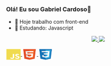 ### Olá! Eu sou Gabriel Cardoso👋

- 🔭 Hoje trabalho com front-end
- 🌱 Estudando: Javascript

<div align="center">
  <a href="https://github.com/cardosojr0202">
  <img height="180em" src="https://github-readme-stats.vercel.app/api?username=cardosojr0202&show_icons=true&theme=dark&include_all_commits=true&count_private=true"/>
  <img height="180em" src="https://github-readme-stats.vercel.app/api/top-langs/?username=cardosojr0202&layout=compact&langs_count=7&theme=dark"/>
</div>

 <div style="display: inline_block"><br>
  <img align="center" alt="Cardoso-Js" height="30" width="40" src="https://raw.githubusercontent.com/devicons/devicon/master/icons/javascript/javascript-plain.svg">
  <img align="center" alt="Cardoso-HTML" height="30" width="40" src="https://raw.githubusercontent.com/devicons/devicon/master/icons/html5/html5-original.svg">
  <img align="center" alt="Cardoso-CSS" height="30" width="40" src="https://raw.githubusercontent.com/devicons/devicon/master/icons/css3/css3-original.svg">
</div>
